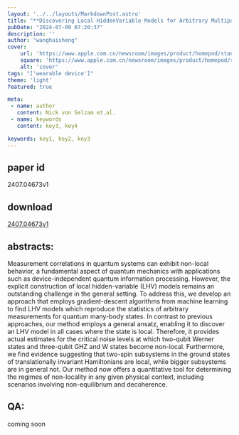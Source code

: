 ```yaml
---
layout: '../../layouts/MarkdownPost.astro'
title: "**Discovering Local HiddenVariable Models for Arbitrary Multipartite Entangled States and Arbitrary Measurements**"
pubDate: "2024-07-09 07:20:37"
description: ''
author: "wanghaisheng"
cover:
    url: 'https://www.apple.com.cn/newsroom/images/product/homepod/standard/Apple-HomePod-hero-230118_big.jpg.large_2x.jpg'
    square: 'https://www.apple.com.cn/newsroom/images/product/homepod/standard/Apple-HomePod-hero-230118_big.jpg.large_2x.jpg'
    alt: 'cover'
tags: "['wearable device']" 
theme: 'light'
featured: true

meta:
 - name: author
   content: Nick von Selzam et.al.
 - name: keywords
   content: key3, key4

keywords: key1, key2, key3
---
```


## paper id
2407.04673v1
## download
[2407.04673v1](http://arxiv.org/abs/2407.04673v1)
## abstracts:
Measurement correlations in quantum systems can exhibit non-local behavior, a fundamental aspect of quantum mechanics with applications such as device-independent quantum information processing. However, the explicit construction of local hidden-variable (LHV) models remains an outstanding challenge in the general setting. To address this, we develop an approach that employs gradient-descent algorithms from machine learning to find LHV models which reproduce the statistics of arbitrary measurements for quantum many-body states. In contrast to previous approaches, our method employs a general ansatz, enabling it to discover an LHV model in all cases where the state is local. Therefore, it provides actual estimates for the critical noise levels at which two-qubit Werner states and three-qubit GHZ and W states become non-local. Furthermore, we find evidence suggesting that two-spin subsystems in the ground states of translationally invariant Hamiltonians are local, while bigger subsystems are in general not. Our method now offers a quantitative tool for determining the regimes of non-locality in any given physical context, including scenarios involving non-equilibrium and decoherence.
## QA:
coming soon
